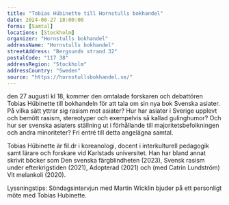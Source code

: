 ```yaml
---
title: "Tobias Hübinette till Hornstulls bokhandel"
date: 2024-08-27 18:00:00
forms: [Samtal]
locations: [Stockholm]
organizer: "Hornstulls bokhandel"
addressName: "Hornstulls bokhandel"
streetAddress: "Bergsunds strand 32"
postalCode: "117 38"
addressRegion: "Stockholm"
addressCountry: "Sweden"
source: "https://hornstullsbokhandel.se/"
---
```

den 27 augusti kl 18, kommer den omtalade forskaren och debattören Tobias Hübinette till bokhandeln för att tala om sin nya bok Svenska asiater. På vilka sätt yttrar sig rasism mot asiater? Hur har asiater i Sverige upplevt och bemött rasism, stereotyper och exempelvis så kallad gulinghumor? Och hur ser svenska asiaters ställning ut i förhållande till majoritetsbefolkningen och andra minoriteter? Fri entré till detta angelägna samtal.

Tobias Hübinette är fil.dr i koreanologi, docent i interkulturell pedagogik samt lärare och forskare vid Karlstads universitet. Han har bland annat skrivit böcker som Den svenska färgblindheten (2023), Svensk rasism under efterkrigstiden (2021), Adopterad (2021) och (med Catrin Lundström) Vit melankoli (2020).

Lyssningstips: Söndagsintervjun med Martin Wicklin bjuder på ett personligt möte med Tobias Hubinette.